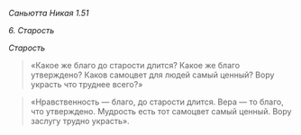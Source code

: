 *Саньютта Никая 1\.51*

*6\. Старость*

*Старость*

> «Какое же благо до старости длится?
> Какое же благо утверждено?
> Каков самоцвет для людей самый ценный?
> Вору украсть что труднее всего?»

> «Нравственность — благо, до старости длится\.
> Вера — то благо, что утверждено\.
> Мудрость есть тот самоцвет самый ценный\.
> Вору заслугу трудно украсть»\.
